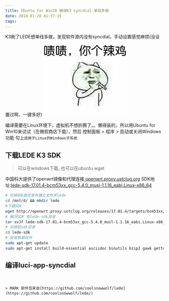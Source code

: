 ```yaml
---
title: Ubuntu for Win10 编译K3 syncdial 单线多拨
date: 2018-01-20 01:37:15
tags:
---
```


K3刷了LEDE想单线多拨，发现软件源内没有syncdial。手动设置感觉麻烦(没设置过啊，一键多好)
![脸上笑嘻嘻,心里MMP](lede-k3-compile-syncdial/1516378730321.png)

编译需要在Linux环境下，虚拟机不想折腾了。。懒得装的，所以用Ubuntu for Win10来试试（在微软商店下载），然后 控制面板 > 程序 > 启动或关闭Windows功能
勾上`适用于Linux的Windows子系统`

## 下载LEDE K3 SDK
> 可以在windows下载, 也可以在ubuntu wget

中国科大提供了openwrt镜像和代理连接[	openwrt.proxy.ustclug.org](	openwrt.proxy.ustclug.org)
SDK地址:[lede-sdk-17.01.4-bcm53xx_gcc-5.4.0_musl-1.1.16_eabi.Linux-x86_64](http://openwrt.proxy.ustclug.org/releases/17.01.4/targets/bcm53xx/generic/lede-sdk-17.01.4-bcm53xx_gcc-5.4.0_musl-1.1.16_eabi.Linux-x86_64.tar.xz)
```bash
# 切换到D盘目录并建立文件夹lede
cd /mnt/d/ && mkdir lede
#下载SDK
wget http://openwrt.proxy.ustclug.org/releases/17.01.4/targets/bcm53xx/generic/lede-sdk-17.01.4-bcm53xx_gcc-5.4.0_musl-1.1.16_eabi.Linux-x86_64.tar.xz
# 解压SDK 到lede-sdk目录
tar xvJf lede-sdk-17.01.4-bcm53xx_gcc-5.4.0_musl-1.1.16_eabi.Linux-x86_64.tar.xz -C lede-sdk
# 切换到sdk目录
cd lede-sdk
# 安装依赖软件
sudo apt-get update
sudo apt-get install build-essential asciidoc binutils bzip2 gawk gettext git libncurses5-dev libz-dev patch unzip zlib1g-dev lib32gcc1 libc6-dev-i386 subversion flex uglifyjs git-core gcc-multilib p7zip p7zip-full msmtp libssl-dev texinfo libglib2.0-dev
```

## 编译luci-app-syncdial 

```


> MARK 软件包来自[https://github.com/coolsnowwolf/lede](https://github.com/coolsnowwolf/lede/)